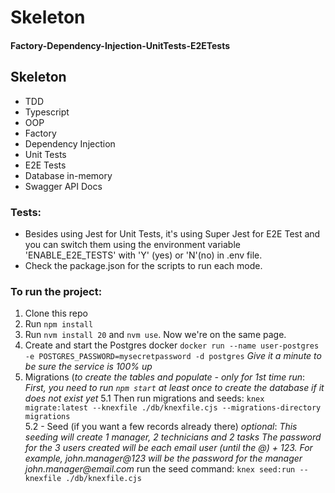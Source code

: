 # Skeleton 
#### Factory-Dependency-Injection-UnitTests-E2ETests

## Skeleton
- TDD
- Typescript
- OOP
- Factory 
- Dependency Injection
- Unit Tests 
- E2E Tests
- Database in-memory
- Swagger API Docs

### Tests:

- Besides using Jest for Unit Tests, it's using Super Jest for E2E Test and you can switch them using the environment variable 'ENABLE_E2E_TESTS' with 'Y' (yes) or 'N'(no) in .env file.
- Check the package.json for the scripts to run each mode.


### To run the project:

1. Clone this repo
2. Run `npm install`
3. Run `nvm install 20` and `nvm use`. Now we're on the same page.
4. Create and start the Postgres docker
```docker run --name user-postgres -e POSTGRES_PASSWORD=mysecretpassword -d postgres```
_Give it a minute to be sure the service is 100% up_
5. Migrations (_to create the tables and populate - only for 1st time run_:
_First, you need to run ```npm start``` at least once to create the database if it does not exist yet_
5.1 Then run migrations and seeds:
```knex migrate:latest --knexfile ./db/knexfile.cjs --migrations-directory migrations```  
5.2 - Seed (if you want a few records already there) _optional_:
_This seeding will create 1 manager, 2 technicians and 2 tasks_
_The password for the 3 users created will be each email user (until the @) + 123. For example, john.manager@123 will be the password for the manager john.manager@email.com_
run the seed command:
```knex seed:run --knexfile ./db/knexfile.cjs```